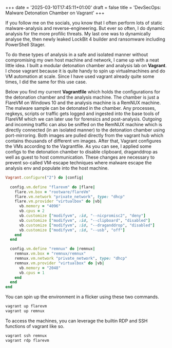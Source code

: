 +++
date = '2025-03-10T17:45:11+01:00'
draft = false
title = 'DevSecOps: Malware Detonation Chamber on Vagrant'
+++

If you follow me on the socials, you know that I often perform lots of static malware-analysis and reverse-engineering. But ever so often, I do dynamic analysis for the more profilic threats. My last one was to dynamically analyse the, then newly leaked LockBit 4 builder and ransomware including PowerShell Stager. 

To do these types of analysis in a safe and isolated manner without compromising my own host machine and network, I came up with a neat little idea. I built a modular detonation chamber and analysis lab on **Vagrant**. I chose vagrant because it is quite handy to spin up virtualmachines and do VM automation at scale. Since I have used vagrant already quite some times, I did the same for this use case. 

Below you find my current **Vagrantfile** which holds the configurations for the detonation chamber and the analysis machine. The chamber is just a FlareVM on Windows 10 and the analysis machine is a RemNUX machine. The malware sample can be detonated in the chamber. Any processes, regkeys, scripts or traffic gets logged and ingested into the base tools of FlareVM which we can later use for forensics and post-analysis. Outgoing and incoming traffic can also be sniffed on the RemNUX machine which is directly connected (in an isolated manner) to the detonation chamber using port-mirroring. Both images are pulled directly from the vagrant hub which contains thousands of different vm images. After that, Vagrant configures the VMs according to the Vagrantfile. As you can see, I applied some configs to the detonation chamber to disable clipboard, draganddrop as well as guest to host communication. These changes are necessary to prevent so-called VM-escape techniques where malware escape the analysis env and populate into the host machine.


```ruby
Vagrant.configure("2") do |config|
  
  config.vm.define "flarevm" do |flare|
    flare.vm.box = "rootware/flareVm"
    flare.vm.network "private_network", type: "dhcp"
    flare.vm.provider "virtualbox" do |vb|
      vb.memory = "4096"
      vb.cpus = 2
      vb.customize ["modifyvm", :id, "--nicpromisc2", "deny"]
      vb.customize ["modifyvm", :id, "--clipboard", "disabled"]
      vb.customize ["modifyvm", :id, "--draganddrop", "disabled"]
      vb.customize ["modifyvm", :id, "--usb", "off"]
    end
  end

  config.vm.define "remnux" do |remnux|
    remnux.vm.box = "remnux/remnux"
    remnux.vm.network "private_network", type: "dhcp"
    remnux.vm.provider "virtualbox" do |vb|
      vb.memory = "2048"
      vb.cpus = 1
    end
  end
end
```

You can spin up the environment in a flicker using these two commands.

```bash
vagrant up flarevm
vagrant up remnux
```

To access the machines, you can leverage the builtin RDP and SSH functions of vagrant like so.

```bash
vagrant ssh remnux
vagrant rdp flarevm
```

